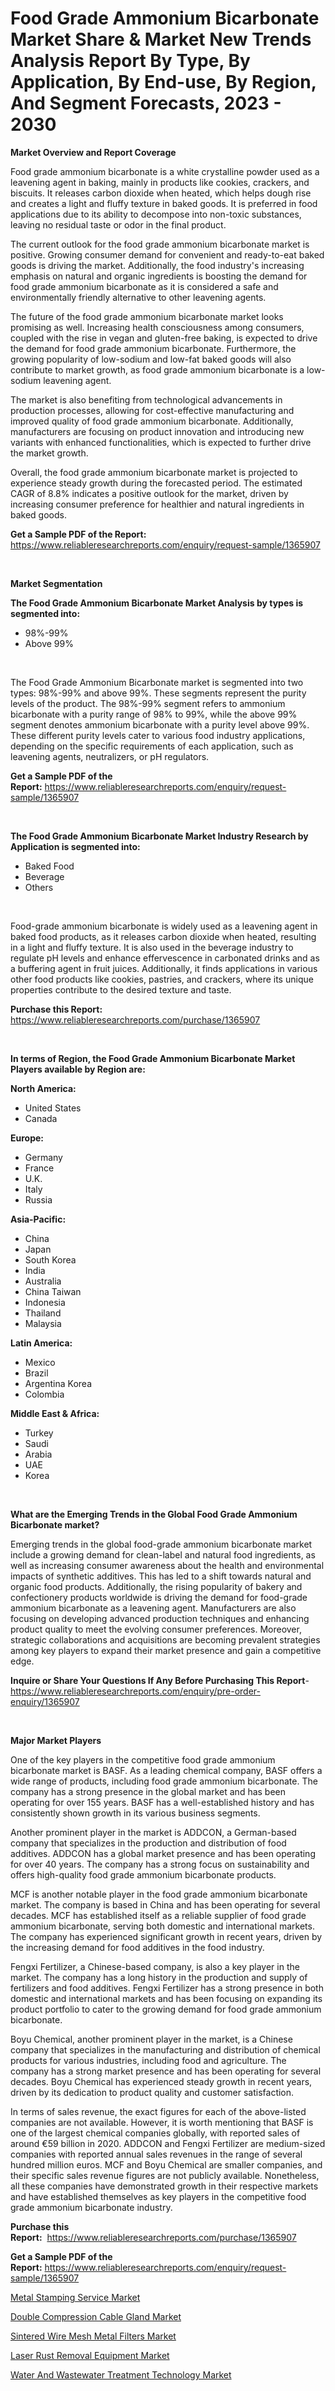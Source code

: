 <p><h1>Food Grade Ammonium Bicarbonate Market Share & Market New Trends Analysis Report By Type, By Application, By End-use, By Region, And Segment Forecasts, 2023 - 2030</h1></p><p><strong>Market Overview and Report Coverage</strong></p>
<p><p>Food grade ammonium bicarbonate is a white crystalline powder used as a leavening agent in baking, mainly in products like cookies, crackers, and biscuits. It releases carbon dioxide when heated, which helps dough rise and creates a light and fluffy texture in baked goods. It is preferred in food applications due to its ability to decompose into non-toxic substances, leaving no residual taste or odor in the final product.</p><p>The current outlook for the food grade ammonium bicarbonate market is positive. Growing consumer demand for convenient and ready-to-eat baked goods is driving the market. Additionally, the food industry's increasing emphasis on natural and organic ingredients is boosting the demand for food grade ammonium bicarbonate as it is considered a safe and environmentally friendly alternative to other leavening agents.</p><p>The future of the food grade ammonium bicarbonate market looks promising as well. Increasing health consciousness among consumers, coupled with the rise in vegan and gluten-free baking, is expected to drive the demand for food grade ammonium bicarbonate. Furthermore, the growing popularity of low-sodium and low-fat baked goods will also contribute to market growth, as food grade ammonium bicarbonate is a low-sodium leavening agent.</p><p>The market is also benefiting from technological advancements in production processes, allowing for cost-effective manufacturing and improved quality of food grade ammonium bicarbonate. Additionally, manufacturers are focusing on product innovation and introducing new variants with enhanced functionalities, which is expected to further drive the market growth.</p><p>Overall, the food grade ammonium bicarbonate market is projected to experience steady growth during the forecasted period. The estimated CAGR of 8.8% indicates a positive outlook for the market, driven by increasing consumer preference for healthier and natural ingredients in baked goods.</p></p>
<p><strong>Get a Sample PDF of the Report:</strong> <a href="https://www.reliableresearchreports.com/enquiry/request-sample/1365907">https://www.reliableresearchreports.com/enquiry/request-sample/1365907</a></p>
<p>&nbsp;</p>
<p><strong>Market Segmentation</strong></p>
<p><strong>The Food Grade Ammonium Bicarbonate Market Analysis by types is segmented into:</strong></p>
<p><ul><li>98%-99%</li><li>Above 99%</li></ul></p>
<p>&nbsp;</p>
<p><p>The Food Grade Ammonium Bicarbonate market is segmented into two types: 98%-99% and above 99%. These segments represent the purity levels of the product. The 98%-99% segment refers to ammonium bicarbonate with a purity range of 98% to 99%, while the above 99% segment denotes ammonium bicarbonate with a purity level above 99%. These different purity levels cater to various food industry applications, depending on the specific requirements of each application, such as leavening agents, neutralizers, or pH regulators.</p></p>
<p><strong>Get a Sample PDF of the Report:</strong>&nbsp;<a href="https://www.reliableresearchreports.com/enquiry/request-sample/1365907">https://www.reliableresearchreports.com/enquiry/request-sample/1365907</a></p>
<p>&nbsp;</p>
<p><strong>The Food Grade Ammonium Bicarbonate Market Industry Research by Application is segmented into:</strong></p>
<p><ul><li>Baked Food</li><li>Beverage</li><li>Others</li></ul></p>
<p>&nbsp;</p>
<p><p>Food-grade ammonium bicarbonate is widely used as a leavening agent in baked food products, as it releases carbon dioxide when heated, resulting in a light and fluffy texture. It is also used in the beverage industry to regulate pH levels and enhance effervescence in carbonated drinks and as a buffering agent in fruit juices. Additionally, it finds applications in various other food products like cookies, pastries, and crackers, where its unique properties contribute to the desired texture and taste.</p></p>
<p><strong>Purchase this Report:</strong>&nbsp; <a href="https://www.reliableresearchreports.com/purchase/1365907">https://www.reliableresearchreports.com/purchase/1365907</a></p>
<p>&nbsp;</p>
<p><strong>In terms of Region, the Food Grade Ammonium Bicarbonate Market Players available by Region are:</strong></p>
<p>
    <p> <strong> North America: </strong>
        <ul>
            <li>United States</li>
            <li>Canada</li>
        </ul>
        </p> 
    <p> <strong> Europe: </strong>
        <ul>
            <li>Germany</li>
            <li>France</li>
            <li>U.K.</li>
            <li>Italy</li>
            <li>Russia</li>
        </ul>
        </p> 
    <p> <strong> Asia-Pacific: </strong>
        <ul>
            <li>China</li>
            <li>Japan</li>
            <li>South Korea</li>
            <li>India</li>
            <li>Australia</li>
            <li>China Taiwan</li>
            <li>Indonesia</li>
            <li>Thailand</li>
            <li>Malaysia</li>
        </ul>
        </p> 
    <p> <strong> Latin America: </strong>
        <ul>
            <li>Mexico</li>
            <li>Brazil</li>
            <li>Argentina Korea</li>
            <li>Colombia</li>
        </ul>
        </p> 
    <p> <strong> Middle East & Africa: </strong>
        <ul>
            <li>Turkey</li>
            <li>Saudi</li>
            <li>Arabia</li>
            <li>UAE</li>
            <li>Korea</li>
        </ul>
    </p>
    </p>
<p>&nbsp;</p>
<p><strong>What are the Emerging Trends in the Global Food Grade Ammonium Bicarbonate market?</strong></p>
<p><p>Emerging trends in the global food-grade ammonium bicarbonate market include a growing demand for clean-label and natural food ingredients, as well as increasing consumer awareness about the health and environmental impacts of synthetic additives. This has led to a shift towards natural and organic food products. Additionally, the rising popularity of bakery and confectionery products worldwide is driving the demand for food-grade ammonium bicarbonate as a leavening agent. Manufacturers are also focusing on developing advanced production techniques and enhancing product quality to meet the evolving consumer preferences. Moreover, strategic collaborations and acquisitions are becoming prevalent strategies among key players to expand their market presence and gain a competitive edge.</p></p>
<p><strong>Inquire or Share Your Questions If Any Before Purchasing This Report</strong>- <a href="https://www.reliableresearchreports.com/enquiry/pre-order-enquiry/1365907">https://www.reliableresearchreports.com/enquiry/pre-order-enquiry/1365907</a></p>
<p>&nbsp;</p>
<p><strong>Major Market Players</strong></p>
<p><p>One of the key players in the competitive food grade ammonium bicarbonate market is BASF. As a leading chemical company, BASF offers a wide range of products, including food grade ammonium bicarbonate. The company has a strong presence in the global market and has been operating for over 155 years. BASF has a well-established history and has consistently shown growth in its various business segments.</p><p>Another prominent player in the market is ADDCON, a German-based company that specializes in the production and distribution of food additives. ADDCON has a global market presence and has been operating for over 40 years. The company has a strong focus on sustainability and offers high-quality food grade ammonium bicarbonate products.</p><p>MCF is another notable player in the food grade ammonium bicarbonate market. The company is based in China and has been operating for several decades. MCF has established itself as a reliable supplier of food grade ammonium bicarbonate, serving both domestic and international markets. The company has experienced significant growth in recent years, driven by the increasing demand for food additives in the food industry.</p><p>Fengxi Fertilizer, a Chinese-based company, is also a key player in the market. The company has a long history in the production and supply of fertilizers and food additives. Fengxi Fertilizer has a strong presence in both domestic and international markets and has been focusing on expanding its product portfolio to cater to the growing demand for food grade ammonium bicarbonate.</p><p>Boyu Chemical, another prominent player in the market, is a Chinese company that specializes in the manufacturing and distribution of chemical products for various industries, including food and agriculture. The company has a strong market presence and has been operating for several decades. Boyu Chemical has experienced steady growth in recent years, driven by its dedication to product quality and customer satisfaction.</p><p>In terms of sales revenue, the exact figures for each of the above-listed companies are not available. However, it is worth mentioning that BASF is one of the largest chemical companies globally, with reported sales of around €59 billion in 2020. ADDCON and Fengxi Fertilizer are medium-sized companies with reported annual sales revenues in the range of several hundred million euros. MCF and Boyu Chemical are smaller companies, and their specific sales revenue figures are not publicly available. Nonetheless, all these companies have demonstrated growth in their respective markets and have established themselves as key players in the competitive food grade ammonium bicarbonate industry.</p></p>
<p><strong>Purchase this Report:</strong>&nbsp;&nbsp;<a href="https://www.reliableresearchreports.com/purchase/1365907">https://www.reliableresearchreports.com/purchase/1365907</a></p>
<p></p>
<p><strong>Get a Sample PDF of the Report:</strong>&nbsp;<a href="https://www.reliableresearchreports.com/enquiry/request-sample/1365907">https://www.reliableresearchreports.com/enquiry/request-sample/1365907</a></p>
<p><p><a href="https://medium.com/@mariliehowe/metal-stamping-service-market-size-cagr-trends-2024-2030-078be04d9530">Metal Stamping Service Market</a></p><p><a href="https://github.com/luckyshygirl/Market-Research-Report-List-1/blob/main/double-compression-cable-gland-market.md">Double Compression Cable Gland Market</a></p><p><a href="https://github.com/gdfhhhj/Market-Research-Report-List-1/blob/main/sintered-wire-mesh-metal-filters-market.md">Sintered Wire Mesh Metal Filters Market</a></p><p><a href="https://www.linkedin.com/pulse/laser-rust-removal-equipment-market-insights-players-forecast-qro2e/">Laser Rust Removal Equipment Market</a></p><p><a href="https://medium.com/@geoanderson1978/water-and-wastewater-treatment-technology-market-size-cagr-trends-2024-2030-a3070e3d27fc">Water And Wastewater Treatment Technology Market</a></p></p>